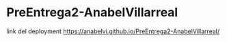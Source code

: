 # PreEntrega2-AnabelVillarreal
link del deployment https://anabelvi.github.io/PreEntrega2-AnabelVillarreal/

